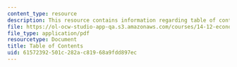 ```yaml
---
content_type: resource
description: This resource contains information regarding table of contents.
file: https://ol-ocw-studio-app-qa.s3.amazonaws.com/courses/14-12-economic-applications-of-game-theory-fall-2012/61572392501c282ac81968a9fdd897ec_MIT14_12F12_tableofcontnts.pdf
file_type: application/pdf
resourcetype: Document
title: Table of Contents
uid: 61572392-501c-282a-c819-68a9fdd897ec
---
```

